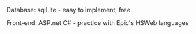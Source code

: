 Database:
sqlLite - easy to implement, free

Front-end:
ASP.net 
C# - practice with Epic's HSWeb languages
